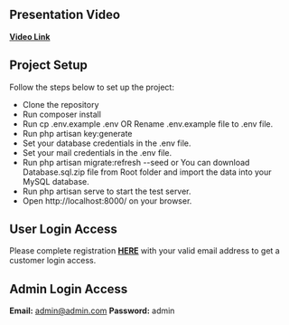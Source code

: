 ## Presentation Video

**[Video Link](https://drive.google.com/file/d/19n5sWqZT466jfk9Cr5KeAPxg0397bqfL/view)**


## Project Setup

Follow the steps below to set up the project:

- Clone the repository
- Run composer install
- Run cp .env.example .env OR Rename .env.example file to .env file.
- Run php artisan key:generate
- Set your database credentials in the .env file.
- Set your mail credentials in the .env file.
- Run php artisan migrate:refresh --seed or You can download Database.sql.zip file from Root folder and import the data into your MySQL database.
- Run php artisan serve to start the test server.
- Open http://localhost:8000/ on your browser.

## User Login Access

Please complete registration **[HERE](http://localhost:8000/registration)** with your valid email address to get a customer login access.

## Admin Login Access

**Email:** admin@admin.com
**Password:** admin